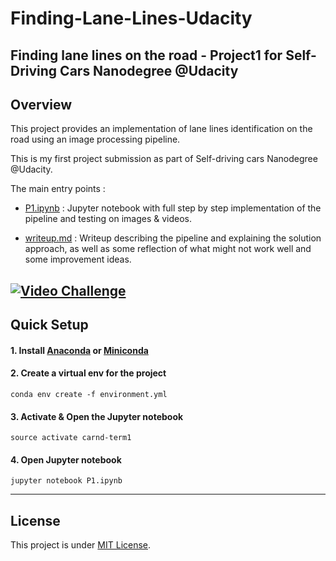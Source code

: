 # Finding-Lane-Lines-Udacity
Finding lane lines on the road - Project1 for Self-Driving Cars Nanodegree @Udacity
---

## Overview
This project provides an implementation of lane lines identification on the road using an image processing pipeline.

This is my first project submission as part of Self-driving cars Nanodegree @Udacity.

The main entry points :
- [P1.ipynb](./P1.ipynb) : Jupyter notebook with full step by step implementation of the pipeline and testing on images & videos.

- [writeup.md](./writeup.md) : Writeup describing the pipeline and explaining the solution approach, as well as some reflection of what might not work well and some improvement ideas.

[![Video Challenge](./images/result.gif?raw=true)](https://youtu.be/fQcbhDkMrZE)
---
## Quick Setup
#### 1. Install [Anaconda](https://www.anaconda.com/distribution/) or [Miniconda](https://docs.conda.io/en/latest/miniconda.html)

#### 2. Create a virtual env for the project
```
conda env create -f environment.yml
```
#### 3. Activate & Open the Jupyter notebook
```
source activate carnd-term1
```
#### 4. Open Jupyter notebook
```
jupyter notebook P1.ipynb
```
---
## License
This project is under [MIT License](./LICENSE).
